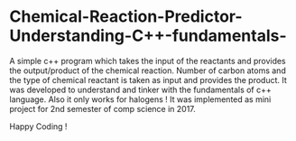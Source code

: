 # Chemical-Reaction-Predictor-Understanding-C++-fundamentals-

A simple c++ program which takes the input of the reactants and provides the output/product of the chemical reaction.
Number of carbon atoms and the type of chemical reactant is taken as input and provides the product. 
It was developed to understand and tinker with the fundamentals of c++ language.
Also it only works for halogens !
It was implemented as mini project for 2nd semester of comp science in 2017.

Happy Coding !
